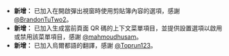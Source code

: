 * **新增：** 已加入在開啟彈出視窗時使用剪貼簿內容的選項，感謝 [@BrandonTuTwo2](https://github.com/BrandonTuTwo2)。
* **新增：** 已加入生成當前頁面 QR 碼的上下文菜單項目，並提供設置選項以啟用或禁用該菜單項目，感謝 [@mahmoudhusam](https://github.com/mahmoudhusam)。
* **新增：** 已加入烏爾都語的翻譯，感謝 [@Toprun123](https://github.com/Toprun123)。
